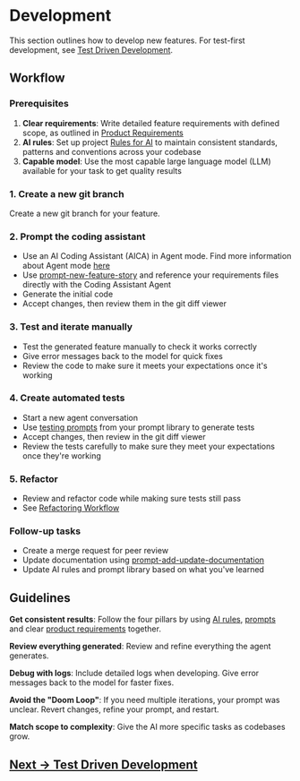 # Development

This section outlines how to develop new features. For test-first development, see [Test Driven Development](test-driven-development.md).

## Workflow

### Prerequisites

1. **Clear requirements**: Write detailed feature requirements with defined scope, as outlined in [Product Requirements](product-requirements.md)
2. **AI rules**: Set up project [Rules for AI](../appendix/rules-for-ai) to maintain consistent standards, patterns and conventions across your codebase
3. **Capable model**: Use the most capable large language model (LLM) available for your task to get quality results

### 1. Create a new git branch

Create a new git branch for your feature.

### 2. Prompt the coding assistant

- Use an AI Coding Assistant (AICA) in Agent mode. Find more information about Agent mode [here](../appendix/how-to-use-coding-assistant.md)
- Use [prompt-new-feature-story](../appendix/prompt-library/development/prompt-new-feature-story.md) and reference your requirements files directly with the Coding Assistant Agent
- Generate the initial code
- Accept changes, then review them in the git diff viewer

### 3. Test and iterate manually

- Test the generated feature manually to check it works correctly
- Give error messages back to the model for quick fixes
- Review the code to make sure it meets your expectations once it's working

### 4. Create automated tests

- Start a new agent conversation
- Use [testing prompts](../../pages/appendix/prompt-library/testing/prompt-add-unit-test.md) from your prompt library to generate tests
- Accept changes, then review in the git diff viewer
- Review the tests carefully to make sure they meet your expectations once they're working

### 5. Refactor

- Review and refactor code while making sure tests still pass
- See [Refactoring Workflow](refactoring.md)

### Follow-up tasks

- Create a merge request for peer review
- Update documentation using [prompt-add-update-documentation](../appendix/prompt-library/documentation-writing/prompt-add-update-documentation.md)
- Update AI rules and prompt library based on what you've learned

## Guidelines

**Get consistent results**: Follow the four pillars by using [AI rules](../appendix/rules-for-ai), [prompts](../appendix/prompt-library) and clear [product requirements](product-requirements.md) together.

**Review everything generated**: Review and refine everything the agent generates.

**Debug with logs**: Include detailed logs when developing. Give error messages back to the model for faster fixes.

**Avoid the "Doom Loop"**: If you need multiple iterations, your prompt was unclear. Revert changes, refine your prompt, and restart.

**Match scope to complexity**: Give the AI more specific tasks as codebases grow.

## [Next -> Test Driven Development](test-driven-development.md)
